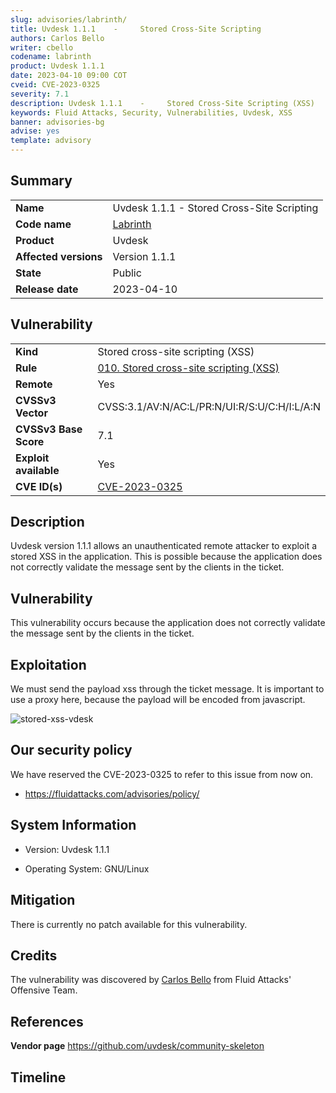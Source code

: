 ```yaml
---
slug: advisories/labrinth/
title: Uvdesk 1.1.1    -     Stored Cross-Site Scripting
authors: Carlos Bello
writer: cbello
codename: labrinth
product: Uvdesk 1.1.1
date: 2023-04-10 09:00 COT
cveid: CVE-2023-0325
severity: 7.1
description: Uvdesk 1.1.1    -     Stored Cross-Site Scripting (XSS)
keywords: Fluid Attacks, Security, Vulnerabilities, Uvdesk, XSS
banner: advisories-bg
advise: yes
template: advisory
---
```


## Summary

|                       |                                                                    |
| --------------------- | -------------------------------------------------------------------|
| **Name**              | Uvdesk 1.1.1    -     Stored Cross-Site Scripting                  |
| **Code name**         | [Labrinth](https://en.wikipedia.org/wiki/Labrinth)                 |
| **Product**           | Uvdesk                                                             |
| **Affected versions** | Version 1.1.1                                                      |
| **State**             | Public                                                             |
| **Release date**      | 2023-04-10                                                         |

## Vulnerability

|                       |                                                                                                                             |
| --------------------- | ----------------------------------------------------------------------------------------------------------------------------|
| **Kind**              | Stored cross-site scripting (XSS)                                                                                           |
| **Rule**              | [010. Stored cross-site scripting (XSS)](https://docs.fluidattacks.com/criteria/vulnerabilities/010)                        |
| **Remote**            | Yes                                                                                                                         |
| **CVSSv3 Vector**     | CVSS:3.1/AV:N/AC:L/PR:N/UI:R/S:U/C:H/I:L/A:N                                                                                |
| **CVSSv3 Base Score** | 7.1                                                                                                                         |
| **Exploit available** | Yes                                                                                                                         |
| **CVE ID(s)**         | [CVE-2023-0325](https://cve.mitre.org/cgi-bin/cvename.cgi?name=CVE-2023-0325)                                               |

## Description

Uvdesk version 1.1.1 allows an unauthenticated remote attacker to exploit
a stored XSS in the application. This is possible because the application
does not correctly validate the message sent by the clients in the ticket.

## Vulnerability

This vulnerability occurs because the application does not correctly validate
the message sent by the clients in the ticket.

## Exploitation

We must send the payload xss through the ticket message. It is important to use
a proxy here, because the payload will be encoded from javascript.

![stored-xss-vdesk](https://user-images.githubusercontent.com/51862990/212711265-7ee4c304-e691-441b-a4fe-6d1f3d0485b5.gif)

## Our security policy

We have reserved the CVE-2023-0325 to refer to this issue from now on.

* https://fluidattacks.com/advisories/policy/

## System Information

* Version: Uvdesk 1.1.1

* Operating System: GNU/Linux

## Mitigation

There is currently no patch available for this vulnerability.

## Credits

The vulnerability was discovered by [Carlos
Bello](https://www.linkedin.com/in/carlos-andres-bello) from Fluid Attacks'
Offensive Team.

## References

**Vendor page** <https://github.com/uvdesk/community-skeleton>

## Timeline

<time-lapse
  discovered="2023-01-16"
  contacted="2023-01-16"
  replied="2023-01-16"
  confirmed=""
  patched=""
  disclosure="2023-04-10">
</time-lapse>
